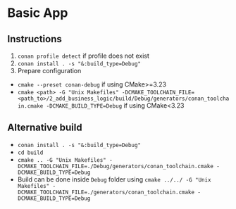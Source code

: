 # Basic App

## Instructions
1. `conan profile detect` if profile does not exist
2. `conan install . -s "&:build_type=Debug"`
3. Prepare configuration
* `cmake --preset conan-debug` if using CMake>=3.23
* `cmake <path> -G "Unix Makefiles" -DCMAKE_TOOLCHAIN_FILE=<path_to>/2_add_business_logic/build/Debug/generators/conan_toolchain.cmake -DCMAKE_BUILD_TYPE=Debug` if using CMake<3.23

## Alternative build
* `conan install . -s "&:build_type=Debug"`
* `cd build`
* `cmake .. -G "Unix Makefiles" -DCMAKE_TOOLCHAIN_FILE=./Debug/generators/conan_toolchain.cmake -DCMAKE_BUILD_TYPE=Debug`
* Build can be done inside `Debug` folder using `cmake ../../ -G "Unix Makefiles" -DCMAKE_TOOLCHAIN_FILE=./generators/conan_toolchain.cmake -DCMAKE_BUILD_TYPE=Debug`

